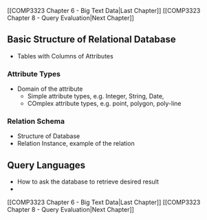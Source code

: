 
[[COMP3323 Chapter 6 - Big Text Data|Last Chapter]] [[COMP3323 Chapter 8 - Query Evaluation|Next Chapter]]

## Basic Structure of Relational Database
- Tables with Columns of Attributes


### Attribute Types
- Domain of the attribute
	- Simple attribute types, e.g. Integer, String, Date, 
	- COmplex attribute types, e.g. point, polygon, poly-line


### Relation Schema
- Structure of Database
- Relation Instance, example of the relation


## Query Languages
- How to ask the database to retrieve desired result
- 








[[COMP3323 Chapter 6 - Big Text Data|Last Chapter]] [[COMP3323 Chapter 8 - Query Evaluation|Next Chapter]]